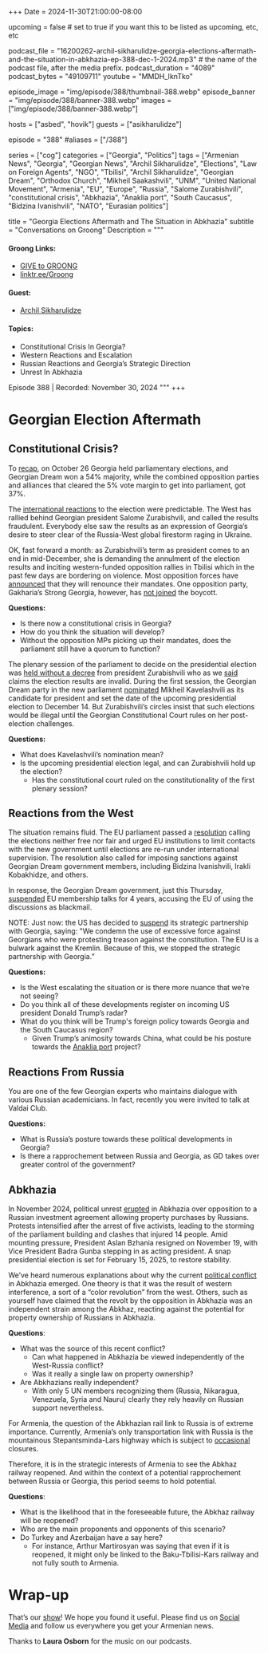 +++
Date = 2024-11-30T21:00:00-08:00

upcoming = false # set to true if you want this to be listed as upcoming, etc, etc

podcast_file = "16200262-archil-sikharulidze-georgia-elections-aftermath-and-the-situation-in-abkhazia-ep-388-dec-1-2024.mp3" # the name of the podcast file, after the media prefix.
podcast_duration = "4089"
podcast_bytes = "49109711"
youtube = "MMDH_IknTko"

episode_image = "img/episode/388/thumbnail-388.webp"
episode_banner = "img/episode/388/banner-388.webp"
images = ["img/episode/388/banner-388.webp"]

hosts = ["asbed", "hovik"]
guests = ["asikharulidze"]

episode = "388"
#aliases = ["/388"]

series = ["cog"]
categories = ["Georgia", "Politics"]
tags = ["Armenian News", "Georgia", "Georgian News", "Archil Sikharulidze", "Elections", "Law on Foreign Agents", "NGO", "Tbilisi", "Archil Sikharulidze", "Georgian Dream", "Orthodox Church", "Mikheil Saakashvili", "UNM", "United National Movement", "Armenia", "EU", "Europe", "Russia", "Salome Zurabishvili", "constitutional crisis", "Abkhazia", "Anaklia port", "South Caucasus", "Bidzina Ivanishvili", "NATO", "Eurasian politics"]

title = "Georgia Elections Aftermath and The Situation in Abkhazia"
subtitle = "Conversations on Groong"
Description = """
#### Groong Links:
* [GIVE to GROONG](https://podcasts.groong.org/donate)
* [linktr.ee/Groong](https://linktr.ee/groong)

#### Guest:
* [Archil Sikharulidze](/guest/asikharulidze)

#### Topics:
* Constitutional Crisis In Georgia?
* Western Reactions and Escalation
* Russian Reactions and Georgia’s Strategic Direction
* Unrest In Abkhazia

Episode 388 | Recorded: November 30, 2024
"""
+++

# Georgian Election Aftermath

## Constitutional Crisis?

To [recap](https://www.rferl.org/a/georgia-crucial-elections-choice-russia-or-europe/33174003.html), on October 26 Georgia held parliamentary elections, and Georgian Dream won a 54% majority, while the combined opposition parties and alliances that cleared the 5% vote margin to get into parliament, got 37%.

The [international reactions](https://civil.ge/archives/631310) to the election were predictable. The West has rallied behind Georgian president Salome Zurabishvili, and called the results fraudulent. Everybody else saw the results as an expression of Georgia’s desire to steer clear of the Russia-West global firestorm raging in Ukraine.

OK, fast forward a month: as Zurabishvili’s term as president comes to an end in mid-December, she is demanding the annulment of the election results and inciting western-funded opposition rallies in Tbilisi which in the past few days are bordering on violence. Most opposition forces have [announced](https://www.cbs19news.com/georgia-parliament-convenes-amid-legitimacy-crisis/article_005f0cc9-93c1-5b23-a9e8-68da2b2207be.html) that they will renounce their mandates. One opposition party, Gakharia’s Strong Georgia, however, has [not joined](https://1tv.ge/lang/en/news/giorgi-gakharia-on-parliamentary-mandates-we-will-act-on-our-terms/) the boycott.

**Questions:**
* Is there now a constitutional crisis in Georgia?
* How do you think the situation will develop?
* Without the opposition MPs picking up their mandates, does the parliament still have a quorum to function?

The plenary session of the parliament to decide on the presidential election was [held without a decree](https://www.rferl.org/a/georgia-president-candidate-election/33217919.html) from president Zurabishvili who as we [said](https://www.rferl.org/a/georgia-protest-crackdown-eu-zurabishvili/33221472.html) claims the election results are invalid. During the first session, the Georgian Dream party in the new parliament [nominated](https://www.bbc.com/sport/football/articles/c704pyn5ppyo) Mikheil Kavelashvili as its candidate for president and set the date of the upcoming presidential election to December 14. But Zurabishvili’s circles insist that such elections would be illegal until the Georgian Constitutional Court rules on her post-election challenges.

**Questions:**
* What does Kavelashvili’s nomination mean?
* Is the upcoming presidential election legal, and can Zurabishvili hold up the election?
    * Has the constitutional court ruled on the constitutionality of the first plenary session?

## Reactions from the West

The situation remains fluid. The EU parliament passed a [resolution](https://www.europarl.europa.eu/news/en/press-room/20241121IPR25549/parliament-calls-for-new-elections-in-georgia) calling the elections neither free nor fair and urged EU institutions to limit contacts with the new government until elections are re-run under international supervision. The resolution also called for imposing sanctions against Georgian Dream government members, including Bidzina Ivanishvili, Irakli Kobakhidze, and others.

In response, the Georgian Dream government, just this Thursday, [suspended](https://apnews.com/article/georgia-cabinet-election-russia-european-union-kobakhidze-1291827f76eac552a2918b4b584fa5a0) EU membership talks for 4 years, accusing the EU of using the discussions as blackmail.

NOTE: Just now: the US has decided to [suspend](https://netgazeti.ge/life/754131/) its strategic partnership with Georgia, saying: "We condemn the use of excessive force against Georgians who were protesting treason against the constitution. The EU is a bulwark against the Kremlin. Because of this, we stopped the strategic partnership with Georgia.”

**Questions:**
* Is the West escalating the situation or is there more nuance that we’re not seeing?
* Do you think all of these developments register on incoming US president Donald Trump’s radar?
* What do you think will be Trump's foreign policy towards Georgia and the South Caucasus region?
    * Given Trump’s animosity towards China, what could be his posture towards the [Anaklia port](https://agenda.ge/en/news/2024/41793#gsc.tab=0) project?


## Reactions From Russia

You are one of the few Georgian experts who maintains dialogue with various Russian academicians. In fact, recently you were invited to talk at Valdai Club.

**Questions:**
* What is Russia’s posture towards these political developments in Georgia?
* Is there a rapprochement between Russia and Georgia, as GD takes over greater control of the government?


## Abkhazia

In November 2024, political unrest [erupted](https://responsiblestatecraft.org/abkhazia-protests/) in Abkhazia over opposition to a Russian investment agreement allowing property purchases by Russians. Protests intensified after the arrest of five activists, leading to the storming of the parliament building and clashes that injured 14 people. Amid mounting pressure, President Aslan Bzhania resigned on November 19, with Vice President Badra Gunba stepping in as acting president. A snap presidential election is set for February 15, 2025, to restore stability.

We’ve heard numerous explanations about why the current [political conflict](https://www.rferl.org/a/abkhazia-bzhania-sukhumi-protests/33204418.html) in Abkhazia emerged. One theory is that it was the result of western interference, a sort of a “color revolution” from the west. Others, such as yourself have claimed that the revolt by the opposition in Abkhazia was an independent strain among the Abkhaz, reacting against the potential for property ownership of Russians in Abkhazia.

**Questions**:
* What was the source of this recent conflict?
    * Can what happened in Abkhazia be viewed independently of the West-Russia conflict?
    * Was it really a single law on property ownership?
* Are Abkhazians really independent? 
    * With only 5 UN members recognizing them (Russia, Nikaragua, Venezuela, Syria and Nauru) clearly they rely heavily on Russian support nevertheless.

For Armenia, the question of the Abkhazian rail link to Russia is of extreme importance. Currently, Armenia’s only transportation link with Russia is the mountainous  Stepantsminda-Lars highway which is subject to [occasional](https://news.am/eng/news/854292.html) closures. 

Therefore, it is in the strategic interests of Armenia to see the Abkhaz railway reopened. And within the context of a potential rapprochement between Russia or Georgia, this period seems to hold potential.

**Questions**:
* What is the likelihood that in the foreseeable future, the Abkhaz railway will be reopened?
* Who are the main proponents and opponents of this scenario?
* Do Turkey and Azerbaijan have a say here?
    * For instance, Arthur Martirosyan was saying that even if it is reopened, it might only be linked to the Baku-Tbilisi-Kars railway and not fully south to Armenia.

# Wrap-up

That’s our [show](https://podcasts.groong.org/)! We hope you found it useful. Please find us on [Social Media](https://linktr.ee/groong) and follow us everywhere you get your Armenian news.

Thanks to **Laura Osborn** for the music on our podcasts.
